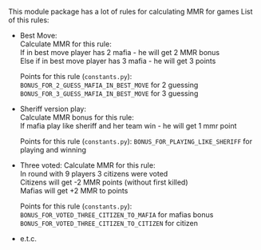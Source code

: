 This module package has a lot of rules for calculating MMR for games
List of this rules:
 - Best Move:  
   Calculate MMR for this rule:  
   If in best move player has 2 mafia - he will get 2 MMR bonus  
   Else if in best move player has 3 mafia - he will get 3 points  
   
   Points for this rule (`constants.py`):  
   `BONUS_FOR_2_GUESS_MAFIA_IN_BEST_MOVE` for 2 guessing  
   `BONUS_FOR_3_GUESS_MAFIA_IN_BEST_MOVE` for 3 guessing
 
 - Sheriff version play:  
   Calculate MMR bonus for this rule:  
   If mafia play like sheriff and her team win - he will get 1 mmr point  
   
   Points for this rule (`constants.py`):
   `BONUS_FOR_PLAYING_LIKE_SHERIFF` for playing and winning
   
 - Three voted:
   Calculate MMR for this rule:  
   In round with 9 players 3 citizens were voted  
   Citizens will get -2 MMR points (without first killed)  
   Mafias will get +2 MMR to points  
   
   Points for this rule (`constants.py`):  
   `BONUS_FOR_VOTED_THREE_CITIZEN_TO_MAFIA` for mafias bonus  
   `BONUS_FOR_VOTED_THREE_CITIZEN_TO_CITIZEN` for citizen  
 - e.t.c.

